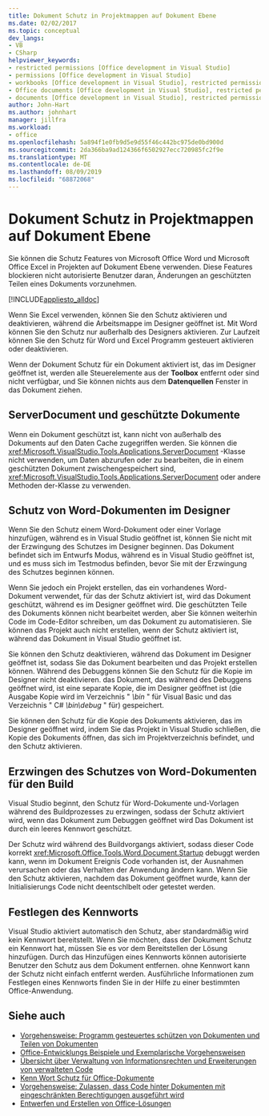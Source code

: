 ```yaml
---
title: Dokument Schutz in Projektmappen auf Dokument Ebene
ms.date: 02/02/2017
ms.topic: conceptual
dev_langs:
- VB
- CSharp
helpviewer_keywords:
- restricted permissions [Office development in Visual Studio]
- permissions [Office development in Visual Studio]
- workbooks [Office development in Visual Studio], restricted permissions
- Office documents [Office development in Visual Studio], restricted permissions
- documents [Office development in Visual Studio], restricted permissions
author: John-Hart
ms.author: johnhart
manager: jillfra
ms.workload:
- office
ms.openlocfilehash: 5a894f1e0fb9d5e9d55f46c442bc975de0bd900d
ms.sourcegitcommit: 2da366ba9ad124366f6502927ecc720985fc2f9e
ms.translationtype: MT
ms.contentlocale: de-DE
ms.lasthandoff: 08/09/2019
ms.locfileid: "68872068"
---
```

# <a name="document-protection-in-document-level-solutions"></a>Dokument Schutz in Projektmappen auf Dokument Ebene
  Sie können die Schutz Features von Microsoft Office Word und Microsoft Office Excel in Projekten auf Dokument Ebene verwenden. Diese Features blockieren nicht autorisierte Benutzer daran, Änderungen an geschützten Teilen eines Dokuments vorzunehmen.

 [!INCLUDE[appliesto_alldoc](../vsto/includes/appliesto-alldoc-md.md)]

 Wenn Sie Excel verwenden, können Sie den Schutz aktivieren und deaktivieren, während die Arbeitsmappe im Designer geöffnet ist. Mit Word können Sie den Schutz nur außerhalb des Designers aktivieren. Zur Laufzeit können Sie den Schutz für Word und Excel Programm gesteuert aktivieren oder deaktivieren.

 Wenn der Dokument Schutz für ein Dokument aktiviert ist, das im Designer geöffnet ist, werden alle Steuerelemente aus der **Toolbox** entfernt oder sind nicht verfügbar, und Sie können nichts aus dem **Datenquellen** Fenster in das Dokument ziehen.

## <a name="serverdocument-and-protected-documents"></a>ServerDocument und geschützte Dokumente
 Wenn ein Dokument geschützt ist, kann nicht von außerhalb des Dokuments auf den Daten Cache zugegriffen werden. Sie können die <xref:Microsoft.VisualStudio.Tools.Applications.ServerDocument> -Klasse nicht verwenden, um Daten abzurufen oder zu bearbeiten, die in einem geschützten Dokument zwischengespeichert sind, <xref:Microsoft.VisualStudio.Tools.Applications.ServerDocument> oder andere Methoden der-Klasse zu verwenden.

## <a name="word-document-protection-in-the-designer"></a>Schutz von Word-Dokumenten im Designer
 Wenn Sie den Schutz einem Word-Dokument oder einer Vorlage hinzufügen, während es in Visual Studio geöffnet ist, können Sie nicht mit der Erzwingung des Schutzes im Designer beginnen. Das Dokument befindet sich im Entwurfs Modus, während es in Visual Studio geöffnet ist, und es muss sich im Testmodus befinden, bevor Sie mit der Erzwingung des Schutzes beginnen können.

 Wenn Sie jedoch ein Projekt erstellen, das ein vorhandenes Word-Dokument verwendet, für das der Schutz aktiviert ist, wird das Dokument geschützt, während es im Designer geöffnet wird. Die geschützten Teile des Dokuments können nicht bearbeitet werden, aber Sie können weiterhin Code im Code-Editor schreiben, um das Dokument zu automatisieren. Sie können das Projekt auch nicht erstellen, wenn der Schutz aktiviert ist, während das Dokument in Visual Studio geöffnet ist.

 Sie können den Schutz deaktivieren, während das Dokument im Designer geöffnet ist, sodass Sie das Dokument bearbeiten und das Projekt erstellen können. Während des Debuggens können Sie den Schutz für die Kopie im Designer nicht deaktivieren. das Dokument, das während des Debuggens geöffnet wird, ist eine separate Kopie, die im Designer geöffnet ist (die Ausgabe Kopie wird im Verzeichnis " *\bin* " für Visual Basic und das Verzeichnis " C# *\bin\debug* " für) gespeichert.

 Sie können den Schutz für die Kopie des Dokuments aktivieren, das im Designer geöffnet wird, indem Sie das Projekt in Visual Studio schließen, die Kopie des Dokuments öffnen, das sich im Projektverzeichnis befindet, und den Schutz aktivieren.

## <a name="enforce-word-document-protection-on-build"></a>Erzwingen des Schutzes von Word-Dokumenten für den Build
 Visual Studio beginnt, den Schutz für Word-Dokumente und-Vorlagen während des Buildprozesses zu erzwingen, sodass der Schutz aktiviert wird, wenn das Dokument zum Debuggen geöffnet wird Das Dokument ist durch ein leeres Kennwort geschützt.

 Der Schutz wird während des Buildvorgangs aktiviert, sodass dieser Code korrekt <xref:Microsoft.Office.Tools.Word.Document.Startup> debuggt werden kann, wenn im Dokument Ereignis Code vorhanden ist, der Ausnahmen verursachen oder das Verhalten der Anwendung ändern kann. Wenn Sie den Schutz aktivieren, nachdem das Dokument geöffnet wurde, kann der Initialisierungs Code nicht deentschlbelt oder getestet werden.

## <a name="setting-the-password"></a>Festlegen des Kennworts
 Visual Studio aktiviert automatisch den Schutz, aber standardmäßig wird kein Kennwort bereitstellt. Wenn Sie möchten, dass der Dokument Schutz ein Kennwort hat, müssen Sie es vor dem Bereitstellen der Lösung hinzufügen. Durch das Hinzufügen eines Kennworts können autorisierte Benutzer den Schutz aus dem Dokument entfernen. ohne Kennwort kann der Schutz nicht einfach entfernt werden. Ausführliche Informationen zum Festlegen eines Kennworts finden Sie in der Hilfe zu einer bestimmten Office-Anwendung.

## <a name="see-also"></a>Siehe auch
- [Vorgehensweise: Programm gesteuertes schützen von Dokumenten und Teilen von Dokumenten](../vsto/how-to-programmatically-protect-documents-and-parts-of-documents.md)
- [Office-Entwicklungs Beispiele und Exemplarische Vorgehensweisen](../vsto/office-development-samples-and-walkthroughs.md)
- [Übersicht über Verwaltung von Informationsrechten und Erweiterungen von verwalteten Code](../vsto/information-rights-management-and-managed-code-extensions-overview.md)
- [Kenn Wort Schutz für Office-Dokumente](../vsto/password-protection-on-office-documents.md)
- [Vorgehensweise: Zulassen, dass Code hinter Dokumenten mit eingeschränkten Berechtigungen ausgeführt wird](../vsto/how-to-permit-code-to-run-behind-documents-with-restricted-permissions.md)
- [Entwerfen und Erstellen von Office-Lösungen](../vsto/designing-and-creating-office-solutions.md)

